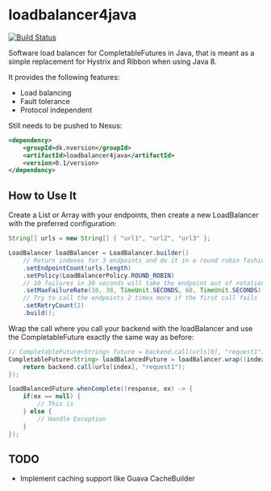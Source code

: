 # loadbalancer4java
[![Build Status](https://travis-ci.org/tlbdk/loadbalancer4java.svg?branch=master)](https://travis-ci.org/tlbdk/loadbalancer4java)

Software load balancer for CompletableFutures in Java, that is meant as a simple replacement for Hystrix and Ribbon when using Java 8.

It provides the following features:

* Load balancing
* Fault tolerance
* Protocol independent

Still needs to be pushed to Nexus:
```xml
<dependency>
    <groupId>dk.nversion</groupId>
    <artifactId>loadbalancer4java</artifactId>
    <version>0.1/version>
</dependency>
```
## How to Use It

Create a List or Array with your endpoints, then create a new LoadBalancer with the preferred configuration:
```java
String[] urls = new String[] { "url1", "url2", "url3" };

LoadBalancer loadBalancer = LoadBalancer.builder()
    // Return indexes for 3 endpoints and do it in a round robin fashion
    .setEndpointCount(urls.length)
    .setPolicy(LoadBalancerPolicy.ROUND_ROBIN)
    // 10 failures in 30 seconds will take the endpoint out of rotation for 60 seconds
    .setMaxFailureRate(10, 30, TimeUnit.SECONDS, 60, TimeUnit.SECONDS)
    // Try to call the endpoints 2 times more if the first call fails
    .setRetryCount(2)
    .build();
```

Wrap the call where you call your backend with the loadBalancer and use the CompletableFuture exactly the same way as before:
```java
// CompletableFuture<String> future = backend.call(urls[0], "request1");
CompletableFuture<String> loadBalancedFuture = loadBalancer.wrap((index, retryCount) -> {
    return backend.call(urls[index], "request1");
});

loadBalancedFuture.whenComplete((response, ex) -> {
    if(ex == null) {
        // This is
    } else {
        // Handle Exception
    }
});
```

## TODO
* Implement caching support like Guava CacheBuilder

